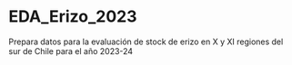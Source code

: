 # EDA_Erizo_2023
Prepara datos para la evaluación de stock de erizo en X y XI regiones del sur de Chile para el año 2023-24
